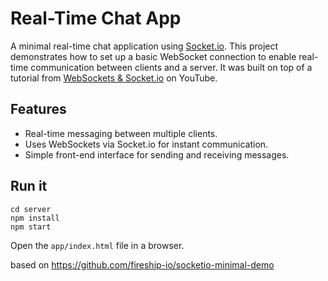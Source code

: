 # Real-Time Chat App

A minimal real-time chat application using [Socket.io](https://socket.io/). This project demonstrates how to set up a basic WebSocket connection to enable real-time communication between clients and a server. It was built on top of a tutorial from [WebSockets & Socket.io](https://youtu.be/1BfCnjr_Vjg) on YouTube.

## Features

- Real-time messaging between multiple clients.
- Uses WebSockets via Socket.io for instant communication.
- Simple front-end interface for sending and receiving messages.



## Run it

```
cd server
npm install
npm start
```

Open the `app/index.html` file in a browser. 


based on https://github.com/fireship-io/socketio-minimal-demo 
